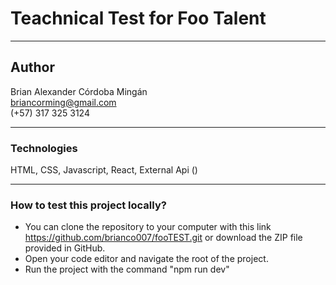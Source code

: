 # Teachnical Test for Foo Talent
---
## Author
Brian Alexander Córdoba Mingán  
briancorming@gmail.com  
(+57) 317 325 3124  

---
### Technologies
HTML, CSS, Javascript, React, External Api ()

---

### How to test this project locally?
- You can clone the repository to your computer with this link https://github.com/brianco007/fooTEST.git or download the ZIP file provided in GitHub.
- Open your code editor and navigate the root of the project.
- Run the project with the command "npm run dev"

